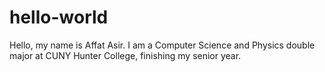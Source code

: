 # hello-world
Hello, my name is Affat Asir. I am a Computer Science and Physics double major at CUNY Hunter College, finishing my senior year.
